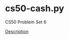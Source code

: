 # cs50-cash.py
CS50 Problem Set 6


[Description](https://cs50.harvard.edu/extension/2023/spring/psets/6/cash/)
